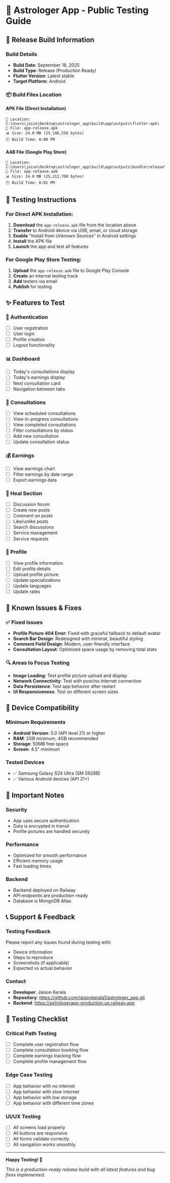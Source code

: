 # 🚀 Astrologer App - Public Testing Guide

## 📱 Release Build Information

### Build Details
- **Build Date**: September 19, 2025
- **Build Type**: Release (Production Ready)
- **Flutter Version**: Latest stable
- **Target Platform**: Android

### 📦 Build Files Location

#### APK File (Direct Installation)
```
📁 Location: C:\Users\jaiso\Desktop\astrologer_app\build\app\outputs\flutter-apk\
📄 File: app-release.apk
📊 Size: 24.0 MB (25,146,556 bytes)
🕐 Build Time: 6:00 PM
```

#### AAB File (Google Play Store)
```
📁 Location: C:\Users\jaiso\Desktop\astrologer_app\build\app\outputs\bundle\release\
📄 File: app-release.aab
📊 Size: 24.0 MB (25,212,708 bytes)
🕐 Build Time: 6:01 PM
```

## 🧪 Testing Instructions

### For Direct APK Installation:
1. **Download** the `app-release.apk` file from the location above
2. **Transfer** to Android device via USB, email, or cloud storage
3. **Enable** "Install from Unknown Sources" in Android settings
4. **Install** the APK file
5. **Launch** the app and test all features

### For Google Play Store Testing:
1. **Upload** the `app-release.aab` file to Google Play Console
2. **Create** an internal testing track
3. **Add** testers via email
4. **Publish** for testing

## ✨ Features to Test

### 🔐 Authentication
- [ ] User registration
- [ ] User login
- [ ] Profile creation
- [ ] Logout functionality

### 📊 Dashboard
- [ ] Today's consultations display
- [ ] Today's earnings display
- [ ] Next consultation card
- [ ] Navigation between tabs

### 💬 Consultations
- [ ] View scheduled consultations
- [ ] View in-progress consultations
- [ ] View completed consultations
- [ ] Filter consultations by status
- [ ] Add new consultation
- [ ] Update consultation status

### 💰 Earnings
- [ ] View earnings chart
- [ ] Filter earnings by date range
- [ ] Export earnings data

### 🧘 Heal Section
- [ ] Discussion forum
- [ ] Create new posts
- [ ] Comment on posts
- [ ] Like/unlike posts
- [ ] Search discussions
- [ ] Service management
- [ ] Service requests

### 👤 Profile
- [ ] View profile information
- [ ] Edit profile details
- [ ] Upload profile picture
- [ ] Update specializations
- [ ] Update languages
- [ ] Update rates

## 🐛 Known Issues & Fixes

### ✅ Fixed Issues
- **Profile Picture 404 Error**: Fixed with graceful fallback to default avatar
- **Search Bar Design**: Redesigned with minimal, beautiful styling
- **Comment Field Design**: Modern, user-friendly interface
- **Consultation Layout**: Optimized space usage by removing total stats

### 🔍 Areas to Focus Testing
- **Image Loading**: Test profile picture upload and display
- **Network Connectivity**: Test with poor/no internet connection
- **Data Persistence**: Test app behavior after restart
- **UI Responsiveness**: Test on different screen sizes

## 📱 Device Compatibility

### Minimum Requirements
- **Android Version**: 5.0 (API level 21) or higher
- **RAM**: 2GB minimum, 4GB recommended
- **Storage**: 50MB free space
- **Screen**: 4.5" minimum

### Tested Devices
- ✅ Samsung Galaxy S24 Ultra (SM S928B)
- ✅ Various Android devices (API 21+)

## 🚨 Important Notes

### Security
- App uses secure authentication
- Data is encrypted in transit
- Profile pictures are handled securely

### Performance
- Optimized for smooth performance
- Efficient memory usage
- Fast loading times

### Backend
- Backend deployed on Railway
- API endpoints are production-ready
- Database is MongoDB Atlas

## 📞 Support & Feedback

### Testing Feedback
Please report any issues found during testing with:
- Device information
- Steps to reproduce
- Screenshots (if applicable)
- Expected vs actual behavior

### Contact
- **Developer**: Jaison Kerala
- **Repository**: https://github.com/jaisonkerala1/astrologer_app.git
- **Backend**: https://astrologerapp-production.up.railway.app

## 🎯 Testing Checklist

### Critical Path Testing
- [ ] Complete user registration flow
- [ ] Complete consultation booking flow
- [ ] Complete earnings tracking flow
- [ ] Complete profile management flow

### Edge Case Testing
- [ ] App behavior with no internet
- [ ] App behavior with slow internet
- [ ] App behavior with low storage
- [ ] App behavior with different time zones

### UI/UX Testing
- [ ] All screens load properly
- [ ] All buttons are responsive
- [ ] All forms validate correctly
- [ ] All navigation works smoothly

---

**Happy Testing! 🎉**

*This is a production-ready release build with all latest features and bug fixes implemented.*

















